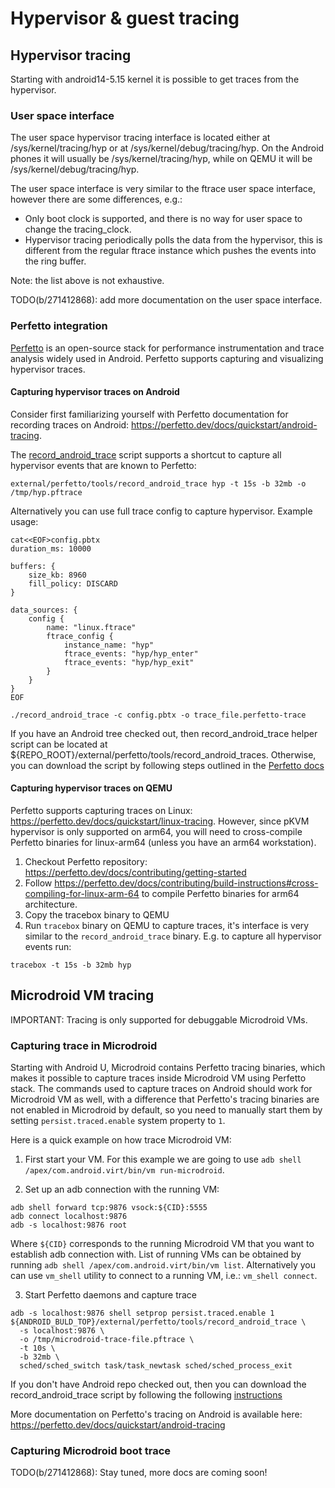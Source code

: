 # Hypervisor & guest tracing

## Hypervisor tracing

Starting with android14-5.15 kernel it is possible to get traces from the hypervisor.

### User space interface

The user space hypervisor tracing interface is located either at /sys/kernel/tracing/hyp or at
/sys/kernel/debug/tracing/hyp. On the Android phones it will usually be /sys/kernel/tracing/hyp,
while on QEMU it will be /sys/kernel/debug/tracing/hyp.

The user space interface is very similar to the ftrace user space interface, however there are some
differences, e.g.:

* Only boot clock is supported, and there is no way for user space to change the tracing_clock.
* Hypervisor tracing periodically polls the data from the hypervisor, this is different from the
  regular ftrace instance which pushes the events into the ring buffer.

Note: the list above is not exhaustive.

TODO(b/271412868): add more documentation on the user space interface.

### Perfetto integration

[Perfetto](https://perfetto.dev/docs/) is an open-source stack for performance instrumentation and
trace analysis widely used in  Android. Perfetto supports capturing and visualizing hypervisor
traces.

#### Capturing hypervisor traces on Android

Consider first familiarizing yourself with Perfetto documentation for recording traces on Android:
https://perfetto.dev/docs/quickstart/android-tracing.

The [record_android_trace](
https://cs.android.com/android/platform/superproject/+/master:external/perfetto/tools/record_android_trace)
script supports a shortcut to capture all hypervisor events that are  known to Perfetto:

```shell
external/perfetto/tools/record_android_trace hyp -t 15s -b 32mb -o /tmp/hyp.pftrace
```

Alternatively you can use full trace config to capture hypervisor. Example usage:

```shell
cat<<EOF>config.pbtx
duration_ms: 10000

buffers: {
    size_kb: 8960
    fill_policy: DISCARD
}

data_sources: {
    config {
        name: "linux.ftrace"
        ftrace_config {
            instance_name: "hyp"
            ftrace_events: "hyp/hyp_enter"
            ftrace_events: "hyp/hyp_exit"
        }
    }
}
EOF

./record_android_trace -c config.pbtx -o trace_file.perfetto-trace
```

If you have an Android tree checked out, then record_android_trace helper script can be located at
${REPO_ROOT}/external/perfetto/tools/record_android_traces. Otherwise, you can download the script
by following steps outlined in the [Perfetto docs](
https://perfetto.dev/docs/quickstart/android-tracing#recording-a-trace-through-the-cmdline)

#### Capturing hypervisor traces on QEMU

Perfetto supports capturing traces on Linux: https://perfetto.dev/docs/quickstart/linux-tracing.
However, since pKVM hypervisor is only supported on arm64, you will need to cross-compile Perfetto
binaries for linux-arm64 (unless you have an arm64 workstation).

1. Checkout Perfetto repository: https://perfetto.dev/docs/contributing/getting-started
2. Follow https://perfetto.dev/docs/contributing/build-instructions#cross-compiling-for-linux-arm-64
  to compile Perfetto binaries for arm64 architecture.
3. Copy the tracebox binary to QEMU
4. Run `tracebox` binary on QEMU to capture traces, it's interface is very similar to the
`record_android_trace` binary. E.g. to capture all hypervisor events run:
```shell
tracebox -t 15s -b 32mb hyp
```

## Microdroid VM tracing

IMPORTANT: Tracing is only supported for debuggable Microdroid VMs.

### Capturing trace in Microdroid

Starting with Android U, Microdroid contains Perfetto tracing binaries, which makes it possible to
capture traces inside Microdroid VM using Perfetto stack. The commands used to capture traces on
Android should work for Microdroid VM as well, with a difference that Perfetto's tracing binaries
are not enabled in Microdroid by default, so you need to manually start them by setting
`persist.traced.enable` system property to `1`.

Here is a quick example on how trace Microdroid VM:

1. First start your VM. For this example we are going to use
`adb shell /apex/com.android.virt/bin/vm run-microdroid`.

2. Set up an adb connection with the running VM:
```shell
adb shell forward tcp:9876 vsock:${CID}:5555
adb connect localhost:9876
adb -s localhost:9876 root
```
Where `${CID}` corresponds to the running Microdroid VM that you want to establish adb connection
with. List of running VMs can be obtained by running `adb shell /apex/com.android.virt/bin/vm list`.
Alternatively you can use `vm_shell` utility to connect to a running VM, i.e.: `vm_shell connect`.

3. Start Perfetto daemons and capture trace
```shell
adb -s localhost:9876 shell setprop persist.traced.enable 1
${ANDROID_BULD_TOP}/external/perfetto/tools/record_android_trace \
  -s localhost:9876 \
  -o /tmp/microdroid-trace-file.pftrace \
  -t 10s \
  -b 32mb \
  sched/sched_switch task/task_newtask sched/sched_process_exit
```

If you don't have Android repo checked out, then you can download the record_android_trace script by
following the following [instructions](
https://perfetto.dev/docs/quickstart/android-tracing#recording-a-trace-through-the-cmdline)

More documentation on Perfetto's tracing on Android is available here:
https://perfetto.dev/docs/quickstart/android-tracing

### Capturing Microdroid boot trace

TODO(b/271412868): Stay tuned, more docs are coming soon!
